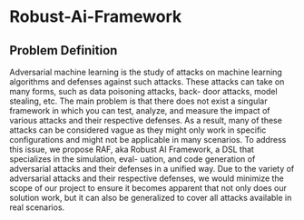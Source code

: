 # Robust-Ai-Framework
## Problem Definition
Adversarial machine learning is the study
of attacks on machine learning algorithms and defenses against such attacks.
These attacks can take on many forms, such as data poisoning attacks, back-
door attacks, model stealing, etc. The main problem is that there does not exist
a singular framework in which you can test, analyze, and measure the impact of
various attacks and their respective defenses. As a result, many of these attacks can be considered vague as they might only work in specific configurations and
might not be applicable in many scenarios. To address this issue, we propose
RAF, aka Robust AI Framework, a DSL that specializes in the simulation, eval-
uation, and code generation of adversarial attacks and their defenses in a unified
way. Due to the variety of adversarial attacks and their respective defenses, we
would minimize the scope of our project to ensure it becomes apparent that not
only does our solution work, but it can also be generalized to cover all attacks
available in real scenarios.
